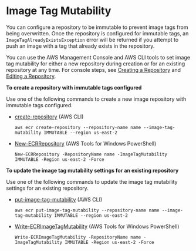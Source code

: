 # Image Tag Mutability<a name="image-tag-mutability"></a>

You can configure a repository to be immutable to prevent image tags from being overwritten\. Once the repository is configured for immutable tags, an `ImageTagAlreadyExistsException` error will be returned if you attempt to push an image with a tag that already exists in the repository\.

You can use the AWS Management Console and AWS CLI tools to set image tag mutability for either a new repository during creation or for an existing repository at any time\. For console steps, see [Creating a Repository](repository-create.md) and [Editing a Repository](repository-edit.md)\.

**To create a repository with immutable tags configured**

Use one of the following commands to create a new image repository with immutable tags configured\.
+ [create\-repository](https://docs.aws.amazon.com/cli/latest/reference/ecr/create-repository.html) \(AWS CLI\)

  ```
  aws ecr create-repository --repository-name name --image-tag-mutability IMMUTABLE --region us-east-2
  ```
+ [New\-ECRRepository](https://docs.aws.amazon.com/powershell/latest/reference/items/New-ECRRepository.html) \(AWS Tools for Windows PowerShell\)

  ```
  New-ECRRepository -RepositoryName name -ImageTagMutability IMMUTABLE -Region us-east-2 -Force
  ```

**To update the image tag mutability settings for an existing repository**

Use one of the following commands to update the image tag mutability settings for an existing repository\.
+ [put\-image\-tag\-mutability](https://docs.aws.amazon.com/cli/latest/reference/ecr/put-image-tag-mutability.html) \(AWS CLI\)

  ```
  aws ecr put-image-tag-mutability --repository-name name --image-tag-mutability IMMUTABLE --region us-east-2
  ```
+ [Write\-ECRImageTagMutability](https://docs.aws.amazon.com/powershell/latest/reference/items/Write-ECRImageTagMutability.html) \(AWS Tools for Windows PowerShell\)

  ```
  Write-ECRImageTagMutability -RepositoryName name -ImageTagMutability IMMUTABLE -Region us-east-2 -Force
  ```